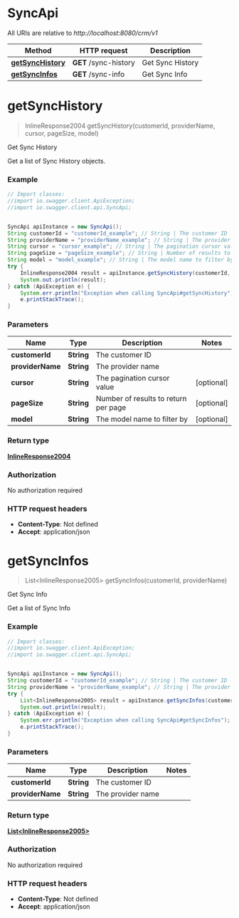 # SyncApi

All URIs are relative to *http://localhost:8080/crm/v1*

Method | HTTP request | Description
------------- | ------------- | -------------
[**getSyncHistory**](SyncApi.md#getSyncHistory) | **GET** /sync-history | Get Sync History
[**getSyncInfos**](SyncApi.md#getSyncInfos) | **GET** /sync-info | Get Sync Info

<a name="getSyncHistory"></a>
# **getSyncHistory**
> InlineResponse2004 getSyncHistory(customerId, providerName, cursor, pageSize, model)

Get Sync History

Get a list of Sync History objects.

### Example
```java
// Import classes:
//import io.swagger.client.ApiException;
//import io.swagger.client.api.SyncApi;


SyncApi apiInstance = new SyncApi();
String customerId = "customerId_example"; // String | The customer ID
String providerName = "providerName_example"; // String | The provider name
String cursor = "cursor_example"; // String | The pagination cursor value
String pageSize = "pageSize_example"; // String | Number of results to return per page
String model = "model_example"; // String | The model name to filter by
try {
    InlineResponse2004 result = apiInstance.getSyncHistory(customerId, providerName, cursor, pageSize, model);
    System.out.println(result);
} catch (ApiException e) {
    System.err.println("Exception when calling SyncApi#getSyncHistory");
    e.printStackTrace();
}
```

### Parameters

Name | Type | Description  | Notes
------------- | ------------- | ------------- | -------------
 **customerId** | **String**| The customer ID |
 **providerName** | **String**| The provider name |
 **cursor** | **String**| The pagination cursor value | [optional]
 **pageSize** | **String**| Number of results to return per page | [optional]
 **model** | **String**| The model name to filter by | [optional]

### Return type

[**InlineResponse2004**](InlineResponse2004.md)

### Authorization

No authorization required

### HTTP request headers

 - **Content-Type**: Not defined
 - **Accept**: application/json

<a name="getSyncInfos"></a>
# **getSyncInfos**
> List&lt;InlineResponse2005&gt; getSyncInfos(customerId, providerName)

Get Sync Info

Get a list of Sync Info

### Example
```java
// Import classes:
//import io.swagger.client.ApiException;
//import io.swagger.client.api.SyncApi;


SyncApi apiInstance = new SyncApi();
String customerId = "customerId_example"; // String | The customer ID
String providerName = "providerName_example"; // String | The provider name
try {
    List<InlineResponse2005> result = apiInstance.getSyncInfos(customerId, providerName);
    System.out.println(result);
} catch (ApiException e) {
    System.err.println("Exception when calling SyncApi#getSyncInfos");
    e.printStackTrace();
}
```

### Parameters

Name | Type | Description  | Notes
------------- | ------------- | ------------- | -------------
 **customerId** | **String**| The customer ID |
 **providerName** | **String**| The provider name |

### Return type

[**List&lt;InlineResponse2005&gt;**](InlineResponse2005.md)

### Authorization

No authorization required

### HTTP request headers

 - **Content-Type**: Not defined
 - **Accept**: application/json

